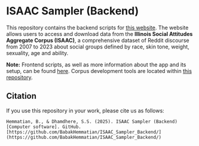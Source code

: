 # ISAAC Sampler (Backend)

This repository contains the backend scripts for [this website](https://isaac.psychology.illinois.edu/). The website allows users to access and download data from the **Illinois Social Attitudes Aggregate Corpus (ISAAC)**, a comprehensive dataset of Reddit discourse from 2007 to 2023 about social groups defined by race, skin tone, weight, sexuality, age and ability.

**Note:** Frontend scripts, as well as more information about the app and its setup, can be found [here](https://github.com/BabakHemmatian/ISAAC_Sampler). Corpus development tools are located within [this repository](https://github.com/BabakHemmatian/Illinois_Social_Attitudes).

## Citation
If you use this repository in your work, please cite us as follows:
```
Hemmatian, B., & Dhamdhere, S.S. (2025). ISAAC Sampler (Backend)[Computer software]. GitHub. [https://github.com/BabakHemmatian/ISAAC_Sampler_Backend/](https://github.com/BabakHemmatian/ISAAC_Sampler_Backend/)
```
